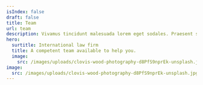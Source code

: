 ```yaml
---
isIndex: false
draft: false
title: Team
url: team
description: Vivamus tincidunt malesuada lorem eget sodales. Praesent sit amet risus augue. Aliquam gravida posuere lectus ut volutpat.
hero:
  surtitle: International law firm
  title: A competent team available to help you.
  image:
    src: /images/uploads/clovis-wood-photography-d8PfS9nprEk-unsplash.jpg
image:
  src: /images/uploads/clovis-wood-photography-d8PfS9nprEk-unsplash.jpg
---
```

